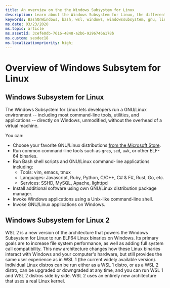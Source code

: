 ```yaml
---
title: An overview on the the Windows Subsystem for Linux
description: Learn about the Windows Subsystem for Linux, the different versions and ways you can use them.
keywords: BashOnWindows, bash, wsl, windows, windowssubsystem, gnu, linux
ms.date: 03/23/2020
ms.topic: article
ms.assetid: 3cefe0db-7616-4848-a2b6-9296746a178b
ms.custom: seodec18
ms.localizationpriority: high;
---
```

# Overview of Windows Subsytem for Linux

## Windows Subsystem for Linux 

The Windows Subsystem for Linux lets developers run a GNU/Linux environment -- including most command-line tools, utilities, and applications -- directly on Windows, unmodified, without the overhead of a virtual machine.

You can:
* Choose your favorite GNU/Linux distributions [from the Microsoft Store](https://aka.ms/wslstore).
* Run common command-line tools such as `grep`, `sed`, `awk`, or other ELF-64 binaries. 
* Run Bash shell scripts and GNU/Linux command-line applications including:  
    + Tools: vim, emacs, tmux
    + Languages: Javascript, Ruby, Python, C/C++, C# & F#, Rust, Go, etc.
    + Services: SSHD, MySQL, Apache, lighttpd
* Install additional software using own GNU/Linux distribution package manager.
* Invoke Windows applications using a Unix-like command-line shell.
* Invoke GNU/Linux applications on Windows.

## Windows Subsystem for Linux 2
WSL 2 is a new version of the architecture that powers the Windows Subsystem for Linux to run ELF64 Linux binaries on Windows. Its primary goals are to increase file system performance, as well as adding full system call compatibility. This new architecture changes how these Linux binaries interact with Windows and your computer's hardware, but still provides the same user experience as in WSL 1 (the current widely available version). Individual Linux distros can be run either as a WSL 1 distro, or as a WSL 2 distro, can be upgraded or downgraded at any time, and you can run WSL 1 and WSL 2 distros side by side. WSL 2 uses an entirely new architecture that uses a real Linux kernel.
                                                                                                                        